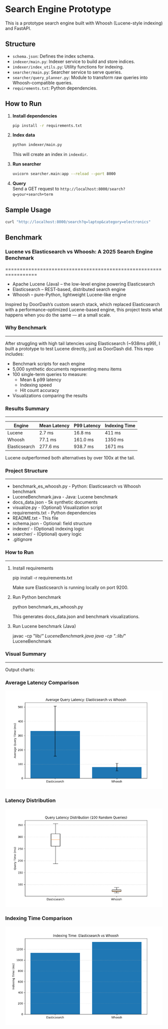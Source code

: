 # Search Engine Prototype

This is a prototype search engine built with Whoosh (Lucene-style indexing) and FastAPI.

## Structure

- `schema.json`: Defines the index schema.
- `indexer/main.py`: Indexer service to build and store indices.
- `indexer/index_utils.py`: Utility functions for indexing.
- `searcher/main.py`: Searcher service to serve queries.
- `searcher/query_planner.py`: Module to transform raw queries into Whoosh-compatible queries.
- `requirements.txt`: Python dependencies.

## How to Run

1. **Install dependencies**

   ```bash
   pip install -r requirements.txt
   ```

2. **Index data**

   ```bash
   python indexer/main.py
   ```

   This will create an index in `indexdir`.

3. **Run searcher**

   ```bash
   uvicorn searcher.main:app --reload --port 8000
   ```

4. **Query**  
   Send a GET request to `http://localhost:8000/search?q=your+search+term`

## Sample Usage

```bash
curl "http://localhost:8000/search?q=laptop&category=electronics"
```

## Benchmark

### Lucene vs Elasticsearch vs Whoosh: A 2025 Search Engine Benchmark

=================================================================

- Apache Lucene (Java) – the low-level engine powering Elasticsearch
- Elasticsearch – REST-based, distributed search engine
- Whoosh – pure-Python, lightweight Lucene-like engine

Inspired by DoorDash’s custom search stack, which replaced Elasticsearch with a performance-optimized Lucene-based engine, this project tests what happens when you do the same — at a small scale.

### Why Benchmark

---

After struggling with high tail latencies using Elasticsearch (~938ms p99), I built a prototype to test Lucene directly, just as DoorDash did. This repo includes:

- Benchmark scripts for each engine
- 5,000 synthetic documents representing menu items
- 100 single-term queries to measure:
  - Mean & p99 latency
  - Indexing speed
  - Hit count accuracy
- Visualizations comparing the results

### Results Summary

---

| Engine        | Mean Latency | P99 Latency | Indexing Time |
| ------------- | ------------ | ----------- | ------------- |
| Lucene        | 2.7 ms       | 16.8 ms     | 411 ms        |
| Whoosh        | 77.1 ms      | 161.0 ms    | 1350 ms       |
| Elasticsearch | 277.6 ms     | 938.7 ms    | 1671 ms       |

Lucene outperformed both alternatives by over 100x at the tail.

### Project Structure

---

- benchmark_es_whoosh.py - Python: Elasticsearch vs Whoosh benchmark
- LuceneBenchmark.java - Java: Lucene benchmark
- docs_data.json - 5k synthetic documents
- visualize.py - (Optional) Visualization script
- requirements.txt - Python dependencies
- README.txt - This file
- schema.json - Optional: field structure
- indexer/ - (Optional) indexing logic
- searcher/ - (Optional) query logic
- .gitignore

### How to Run

---

1. Install requirements

   pip install -r requirements.txt

   Make sure Elasticsearch is running locally on port 9200.

2. Run Python benchmark

   python benchmark_es_whoosh.py

   This generates docs_data.json and benchmark visualizations.

3. Run Lucene benchmark (Java)

   javac -cp "lib/_" LuceneBenchmark.java java -cp ".:lib/_" LuceneBenchmark

### Visual Summary

---

Output charts:

### Average Latency Comparison

![Average Latency](figures/avg_latency_es_vs_whoosh.png)

### Latency Distribution

![Latency Distribution](figures/latency_distribution_es_vs_whoosh.png)

### Indexing Time Comparison

![Indexing Time](figures/indexing_time_es_vs_whoosh.png)
